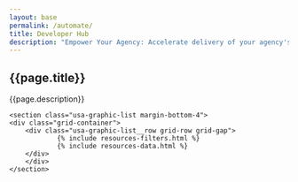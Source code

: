 ```yaml
---
layout: base
permalink: /automate/
title: Developer Hub
description: "Empower Your Agency: Accelerate delivery of your agency's top management priorities by connecting with trusted service providers to the Federal community available through this government-wide catalog."
---
```


<div id="main-content" class="usa-layout-docs">
    <section class="usa-graphic-list margin-bottom-4">
        <div class="usa-hero clearfix heading">
            <div class="grid-container">
                <div class="usa-width-whole hero-content text-center">
                    <h1 class="color-white">{{page.title}}</h1>
                    <p class="color-white">{{page.description}}</p>
                </div>
            </div>
        </div>
    </section>

    <section class="usa-graphic-list margin-bottom-4">
    <div class="grid-container">
        <div class="usa-graphic-list__row grid-row grid-gap">
                {% include resources-filters.html %}
                {% include resources-data.html %}
        </div>
        </div>
    </section>
</div>
